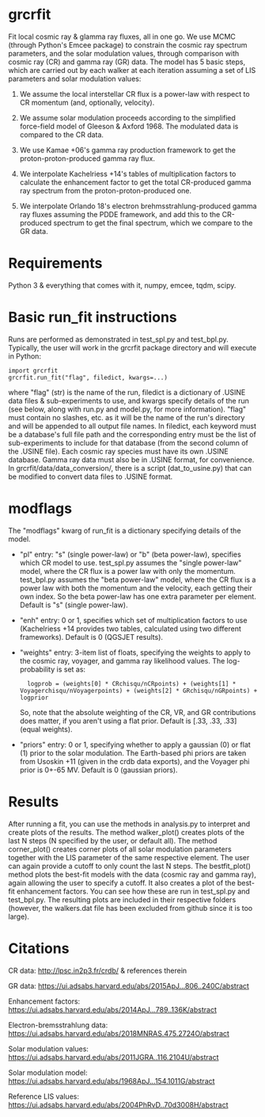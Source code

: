 
# grcrfit

Fit local cosmic ray & glamma ray fluxes, all in one go. We use MCMC (through Python's Emcee package) to constrain the cosmic ray spectrum parameters, and the solar modulation values, through comparison with cosmic ray (CR) and gamma ray (GR) data. The model has 5 basic steps, which are carried out by each walker at each iteration assuming a set of LIS parameters and solar modulation values:

1. We assume the local interstellar CR flux is a power-law with respect to CR momentum (and, optionally, velocity).

2. We assume solar modulation proceeds according to the simplified force-field model of Gleeson & Axford 1968. The modulated data is compared to the CR data.

2. We use Kamae +06's gamma ray production framework to get the proton-proton-produced gamma ray flux.

3. We interpolate Kachelriess +14's tables of multiplication factors to calculate the enhancement factor to get the total CR-produced gamma ray spectrum from the proton-proton-produced one.

4. We interpolate Orlando 18's electron brehmsstrahlung-produced gamma ray fluxes assuming the PDDE framework, and add this to the CR-produced spectrum to get the final spectrum, which we compare to the GR data.


# Requirements

Python 3 & everything that comes with it, numpy, emcee, tqdm, scipy.


# Basic run_fit instructions

Runs are performed as demonstrated in test_spl.py and test_bpl.py. Typically, the user will work in the grcrfit package directory and will execute in Python:

    import grcrfit
    grcrfit.run_fit("flag", filedict, kwargs=...)

where "flag" (str) is the name of the run, filedict is a dictionary of .USINE data files & sub-experiments to use, and kwargs specify details of the run (see below, along with run.py and model.py, for more information). "flag" must contain no slashes, etc. as it will be the name of the run's directory and will be appended to all output file names. In filedict, each keyword must be a database's full file path and the corresponding entry must be the list of sub-experiments to include for that database (from the second column of the .USINE file). Each cosmic ray species must have its own .USINE database. Gamma ray data must also be in .USINE format, for convenience. In grcrfit/data/data_conversion/, there is a script (dat_to_usine.py) that can be modified to convert data files to .USINE format.


# modflags

The "modflags" kwarg of run_fit is a dictionary specifying details of the model.

- "pl" entry: "s" (single power-law) or "b" (beta power-law), specifies which CR model to use. test_spl.py assumes the "single power-law" model, where the CR flux is a power law with only the momentum. test_bpl.py assumes the "beta power-law" model, where the CR flux is a power law with both the momentum and the velocity, each getting their own index. So the beta power-law has one extra parameter per element. Default is "s" (single power-law).

- "enh" entry: 0 or 1, specifies which set of multiplication factors to use (Kachelriess +14 provides two tables, calculated using two different frameworks). Default is 0 (QGSJET results).

- "weights" entry: 3-item list of floats, specifying the weights to apply to the cosmic ray, voyager, and gamma ray likelihood values. The log-probability is set as:

        logprob = (weights[0] * CRchisqu/nCRpoints) + (weights[1] * Voyagerchisqu/nVoyagerpoints) + (weights[2] * GRchisqu/nGRpoints) + logprior

    So, note that the absolute weighting of the CR, VR, and GR contributions does matter, if you aren't using a flat prior. Default is [.33, .33, .33] (equal weights).

- "priors" entry: 0 or 1, specifying whether to apply a gaussian (0) or flat (1) prior to the solar modulation. The Earth-based phi priors are taken from Usoskin +11 (given in the crdb data exports), and the Voyager phi prior is 0+-65 MV. Default is 0 (gaussian priors).


# Results

After running a fit, you can use the methods in analysis.py to interpret and create plots of the results. The method walker_plot() creates plots of the last N steps (N specified by the user, or default all). The method corner_plot() creates corner plots of all solar modulation parameters together with the LIS parameter of the same respective element. The user can again provide a cutoff to only count the last N steps. The bestfit_plot() method plots the best-fit models with the data (cosmic ray and gamma ray), again allowing the user to specify a cutoff. It also creates a plot of the best-fit enhancement factors. You can see how these are run in test_spl.py and test_bpl.py. The resulting plots are included in their respective folders (however, the walkers.dat file has been excluded from github since it is too large).


# Citations

CR data: http://lpsc.in2p3.fr/crdb/ & references therein

GR data: https://ui.adsabs.harvard.edu/abs/2015ApJ...806..240C/abstract

Enhancement factors: https://ui.adsabs.harvard.edu/abs/2014ApJ...789..136K/abstract

Electron-bremsstrahlung data: https://ui.adsabs.harvard.edu/abs/2018MNRAS.475.2724O/abstract

Solar modulation values: https://ui.adsabs.harvard.edu/abs/2011JGRA..116.2104U/abstract

Solar modulation model: https://ui.adsabs.harvard.edu/abs/1968ApJ...154.1011G/abstract

Reference LIS values: https://ui.adsabs.harvard.edu/abs/2004PhRvD..70d3008H/abstract
